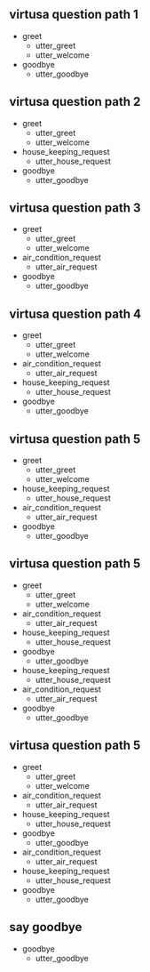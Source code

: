 ## virtusa question path 1
* greet
  - utter_greet
  - utter_welcome
* goodbye
  - utter_goodbye
  
## virtusa question path 2
* greet
  - utter_greet
  - utter_welcome
* house_keeping_request
  - utter_house_request
* goodbye
  - utter_goodbye  
  
## virtusa question path 3
* greet
  - utter_greet
  - utter_welcome
* air_condition_request
  - utter_air_request
* goodbye
  - utter_goodbye
 
## virtusa question path 4
* greet
  - utter_greet
  - utter_welcome
* air_condition_request
  - utter_air_request
* house_keeping_request
  - utter_house_request
* goodbye
  - utter_goodbye

## virtusa question path 5
* greet
  - utter_greet
  - utter_welcome
* house_keeping_request
  - utter_house_request
* air_condition_request
  - utter_air_request
* goodbye
  - utter_goodbye
 
 
## virtusa question path 5
* greet
  - utter_greet
  - utter_welcome
* air_condition_request
  - utter_air_request
* house_keeping_request
  - utter_house_request
* goodbye
  - utter_goodbye
* house_keeping_request
  - utter_house_request
* air_condition_request
  - utter_air_request
* goodbye
  - utter_goodbye

## virtusa question path 5
* greet
  - utter_greet
  - utter_welcome
* air_condition_request
  - utter_air_request
* house_keeping_request
  - utter_house_request
* goodbye
  - utter_goodbye
* air_condition_request
  - utter_air_request
* house_keeping_request
  - utter_house_request
* goodbye
  - utter_goodbye  
 
## say goodbye
* goodbye
  - utter_goodbye